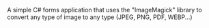A simple C# forms application that uses the "ImageMagick" library to convert any type of image to any type (JPEG, PNG, PDF, WEBP...)
